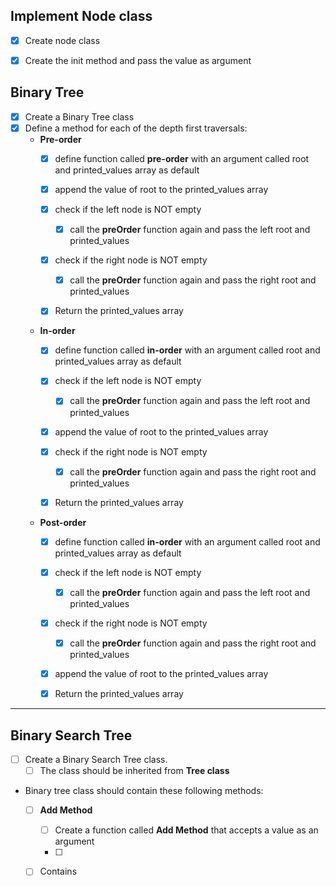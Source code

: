 
## Implement Node class
- [x] Create node class
- [x] Create the init method and pass the value as argument


## Binary Tree
  - [x] Create a Binary Tree class
  - [x] Define a method for each of the depth first traversals:
    - **Pre-order**
      - [x] define function called **pre-order** with an argument called root and printed_values array as default
      - [x] append the value of root to the printed_values array
      - [x] check if the left node is NOT empty
        - [x] call the **preOrder** function again and pass the left root and printed_values
      - [x] check if the right node is NOT empty
        - [x] call the **preOrder** function again and pass the right root and printed_values
      - [x] Return the printed_values array


    - **In-order**
       - [x] define function called **in-order** with an argument called root and printed_values array as default
      - [x] check if the left node is NOT empty
        - [x] call the **preOrder** function again and pass the left root and printed_values
      - [x] append the value of root to the printed_values array
      - [x] check if the right node is NOT empty
        - [x] call the **preOrder** function again and pass the right root and printed_values
      - [x] Return the printed_values array


    - **Post-order**
      - [x] define function called **in-order** with an argument called root and printed_values array as default
      - [x] check if the left node is NOT empty
        - [x] call the **preOrder** function again and pass the left root and printed_values
      - [x] check if the right node is NOT empty
        - [x] call the **preOrder** function again and pass the right root and printed_values
      - [x] append the value of root to the printed_values array
      - [x] Return the printed_values array


---

## Binary Search Tree

  - [ ] Create a Binary Search Tree class.
    - [ ] The class should be inherited from **Tree class**
  - Binary tree class should contain these following methods:
    - [ ] **Add Method**
      - [ ] Create a function called **Add Method** that accepts a value as an argument
      - [ ] 
    - [ ] Contains
    
    